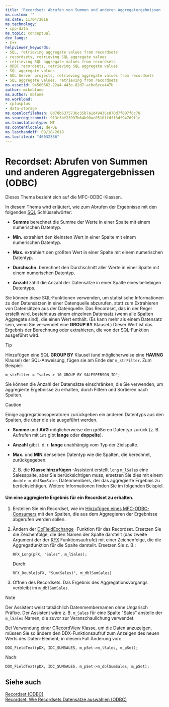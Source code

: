 ```yaml
---
title: 'Recordset: Abrufen von Summen und anderen Aggregatergebnissen (ODBC) | Microsoft-Dokumentation'
ms.custom: ''
ms.date: 11/04/2016
ms.technology:
- cpp-data
ms.topic: conceptual
dev_langs:
- C++
helpviewer_keywords:
- SQL, retrieving aggregate values from recordsets
- recordsets, retrieving SQL aggregate values
- retrieving SQL aggregate values from recordsets
- ODBC recordsets, retrieving SQL aggregate values
- SQL aggregate values
- SQL Server projects, retrieving aggregate values from recordsets
- SQL aggregate values, retrieving from recordsets
ms.assetid: 94500662-22a4-443e-82d7-acbe6eca447b
author: mikeblome
ms.author: mblome
ms.workload:
- cplusplus
- data-storage
ms.openlocfilehash: 8d78b6375736c35b7a1d49436c870d7f807f6c78
ms.sourcegitcommit: 913c3bf23937b64b90ac05181fdff3df947d9f1c
ms.translationtype: MT
ms.contentlocale: de-DE
ms.lasthandoff: 09/18/2018
ms.locfileid: "46032366"
---
```

# <a name="recordset-obtaining-sums-and-other-aggregate-results-odbc"></a>Recordset: Abrufen von Summen und anderen Aggregatergebnissen (ODBC)

Dieses Thema bezieht sich auf die MFC-ODBC-Klassen.  
  
In diesem Thema wird erläutert, wie zum Abrufen der Ergebnisse mit den folgenden [SQL](../../data/odbc/sql.md) Schlüsselwörter:  
  
- **Summe** berechnet die Summe der Werte in einer Spalte mit einem numerischen Datentyp.  
  
- **Min.** extrahiert den kleinsten Wert in einer Spalte mit einem numerischen Datentyp.  
  
- **Max.** extrahiert den größten Wert in einer Spalte mit einem numerischen Datentyp.  
  
- **Durchschn.** berechnet den Durchschnitt aller Werte in einer Spalte mit einem numerischen Datentyp.  
  
- **Anzahl** zählt die Anzahl der Datensätze in einer Spalte eines beliebigen Datentyps.  
  
Sie können diese SQL-Funktionen verwenden, um statistische Informationen zu den Datensätzen in einer Datenquelle abzurufen, statt zum Extrahieren von Datensätzen aus der Datenquelle. Das Recordset, das in der Regel erstellt wird, besteht aus einem einzelnen Datensatz (wenn alle Spalten Aggregate sind), die einen Wert enthält. (Es kann mehr als einem Datensatz sein, wenn Sie verwendet eine **GROUP BY** Klausel.) Dieser Wert ist das Ergebnis der Berechnung oder extrahieren, die von der SQL-Funktion ausgeführt wird.  
  
> [!TIP]
>  Hinzufügen eine SQL **GROUP BY** Klausel (und möglicherweise eine **HAVING** Klausel) der SQL-Anweisung, fügen sie am Ende der `m_strFilter`. Zum Beispiel:  
  
```  
m_strFilter = "sales > 10 GROUP BY SALESPERSON_ID";  
```  
  
Sie können die Anzahl der Datensätze einschränken, die Sie verwenden, um aggregierte Ergebnisse zu erhalten, durch Filtern und Sortieren nach Spalten.  
  
> [!CAUTION]
>  Einige aggregationsoperatoren zurückgeben ein anderen Datentyps aus den Spalten, die über die sie ausgeführt werden.  
  
- **Summe** und **AVG** möglicherweise den größeren Datentyp zurück (z. B. Aufrufen mit `int` gibt **lange** oder **doppelte**).  
  
- **Anzahl** gibt i. d. r. **lange** unabhängig vom Typ der Zielspalte.  
  
- **Max.** und **MIN** denselben Datentyp wie die Spalten, die berechnet, zurückgegeben.  
  
     Z. B. die **Klasse hinzufügen** -Assistent erstellt `long` `m_lSales` eine Salesspalte, aber Sie berücksichtigen muss, ersetzen Sie dies mit einem `double m_dblSumSales` Datenmembers, der das aggregierte Ergebnis zu berücksichtigen. Weitere Informationen finden Sie im folgenden Beispiel.  
  
#### <a name="to-obtain-an-aggregate-result-for-a-recordset"></a>Um eine aggregierte Ergebnis für ein Recordset zu erhalten.  
  
1. Erstellen Sie ein Recordset, wie im [Hinzufügen eines MFC-ODBC-Consumers](../../mfc/reference/adding-an-mfc-odbc-consumer.md) mit den Spalten, die aus dem Aggregieren der Ergebnisse abgerufen werden sollen.  
  
1. Ändern der [DoFieldExchange](../../mfc/reference/crecordset-class.md#dofieldexchange) -Funktion für das Recordset. Ersetzen Sie die Zeichenfolge, die den Namen der Spalte darstellt (das zweite Argument der der [RFX](../../data/odbc/record-field-exchange-using-rfx.md) Funktionsaufrufe) mit einer Zeichenfolge, die die Aggregatfunktion für die Spalte darstellt. Ersetzen Sie z. B.:  
  
    ```  
    RFX_Long(pFX, "Sales", m_lSales);  
    ```  
  
     Durch:  
  
    ```  
    RFX_Double(pFX, "Sum(Sales)", m_dblSumSales)  
    ```  
  
1. Öffnen des Recordsets. Das Ergebnis des Aggregationsvorgangs verbleibt im `m_dblSumSales`.  
  
> [!NOTE]
>  Der Assistent weist tatsächlich Datenmembernamen ohne Ungarisch Präfixe. Der Assistent wäre z. B. `m_Sales` für eine Spalte "Sales" anstelle der `m_lSales` Namen, die zuvor zur Veranschaulichung verwendet.  
  
Bei Verwendung einer [CRecordView](../../mfc/reference/crecordview-class.md) Klasse, um die Daten anzuzeigen, müssen Sie so ändern den DDX-Funktionsaufruf zum Anzeigen des neuen Werts des Daten-Element; in diesem Fall Änderung von:  
  
```  
DDX_FieldText(pDX, IDC_SUMSALES, m_pSet->m_lSales, m_pSet);  
```  
  
Nach:  
  
```  
DDX_FieldText(pDX, IDC_SUMSALES, m_pSet->m_dblSumSales, m_pSet);  
```  
  
## <a name="see-also"></a>Siehe auch  

[Recordset (ODBC)](../../data/odbc/recordset-odbc.md)<br/>
[Recordset: Wie Recordsets Datensätze auswählen (ODBC)](../../data/odbc/recordset-how-recordsets-select-records-odbc.md)